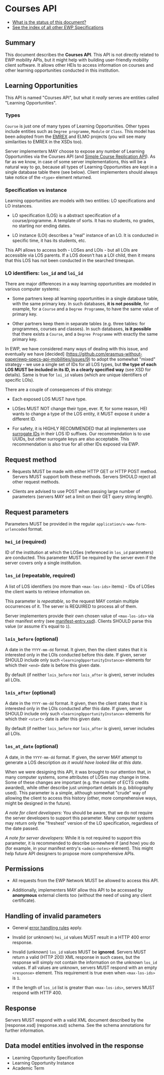 Courses API
===========

* [What is the status of this document?][statuses]
* [See the index of all other EWP Specifications][develhub]


Summary
-------

This document describes the **Courses API**. This API is not directly related
to EWP mobility APIs, but it might help with building user-friendly mobility
client software. It allows other HEIs to access information on courses and
other learning opportunities conducted in this institution.


Learning Opportunities
----------------------

This API is named "Courses API", but what it *really* serves are entities
called "Learning Opportunities".

### Types

`Course` is just one of many types of Learning Opportunities. Other types
include entities such as `Degree programme`, `Module` or `Class`. This model
has been adopted from the [EMREX][emrex] and ELMO projects (you will see many
similarities to EMREX in the XSDs too).

Server implementers MAY choose to expose any number of Learning Opportunities
via the Courses API (and [Simple Course Replication API][replication-api]). As
far as we know, in case of some server implementations, this will be a natural
way to go, because all types of Learning Opportunities are kept in a single
database table there (see below). Client implementers should always take notice
of the `<type>` element returned.


### Specification vs instance

Learning opportunities are models with two entities: LO specifications and LO
instances.

 * LO specification (LOS) is a abstract specification of a course/programme. A
   template of sorts. It has no students, no grades, no starting nor ending
   dates.

 * LO instance (LOI) describes a "real" instance of an LO. It is conducted in
   specific time, it has its students, etc.

This API allows to access both - LOSes and LOIs - but all LOIs are accessible
via LOS parents. If a LOS doesn't has a LOI child, then it means that this LOS
has not been conducted in the searched timespan.


<a name='unique-identifiers'></a>

### LO identifiers: `los_id` and `loi_id`

There are major differences in a way learning opportunities are modeled in
various computer systems:

 * Some partners keep all learning opportunities in a single database table,
   with the same primary key. In such databases, **it is not possible**, for
   example, for a `Course` and a `Degree Programme`, to have the same value of
   primary key.

 * Other partners keep them in separate tables (e.g. three tables: for
   programmes, courses and classes). In such databases, **is it possible** that
   there exists a `Course`, and a `Degree Programme` with exactly the same
   primary key.

In EWP, we have considered many ways of dealing with this issue, and eventually
we have [decided]
(https://github.com/erasmus-without-paper/ewp-specs-api-mobilities/issues/9) to
adopt the somewhat "mixed" strategy - we use a single set of IDs for all LOS
types, but **the type of each LOS MUST be included in its ID, in a clearly
specified way** (see XSD for details). Same is true for `loi_id` values (which
are unique identifiers of specific LOIs).

There are a couple of consequences of this strategy:

 * Each exposed LOS MUST have type.

 * LOSes MUST NOT change their type, ever. If, for some reason, HEI wants to
   change a type of the LOS entity, it MUST expose it under a different ID.

 * For safety, it is HIGHLY RECOMMENDED that all implementers use [surrogate
   IDs](https://en.wikipedia.org/wiki/Surrogate_key) in their LOS ID suffixes.
   Our recommendation is to use UUIDs, but other surrogate keys are also
   acceptable. This recommendation is also true for all other IDs exposed via
   EWP.


Request method
--------------

 * Requests MUST be made with either HTTP GET or HTTP POST method. Servers MUST
   support both these methods. Servers SHOULD reject all other request methods.

 * Clients are advised to use POST when passing large number of parameters
   (servers MAY set a limit on their GET query string length).


Request parameters
------------------

Parameters MUST be provided in the regular `application/x-www-form-urlencoded`
format.


### `hei_id` (required)

ID of the institution at which the LOSes (referenced in `los_id` parameters)
are conducted. This parameter MUST be required by the server even if the server
covers only a single institution.


### `los_id` (repeatable, required)

A list of LOS identifiers (no more than `<max-los-ids>` items) - IDs of LOSes
the client wants to retrieve information on.

This parameter is *repeatable*, so the request MAY contain multiple occurrences
of it. The server is REQUIRED to process all of them.

Server implementers provide their own chosen value of `<max-los-ids>` via
their manifest entry (see [manifest-entry.xsd](manifest-entry.xsd)). Clients
SHOULD parse this value (or assume it's equal to `1`).


### `lois_before` (optional)

A date in the `YYYY-mm-dd` format. It given, then the client states that it is
interested only in the LOIs conducted before this date. If given, server SHOULD
include only such `<learningOpportunityInstance>` elements for which their
`<end>` date is before this given date.

By default (if neither `lois_before` nor `lois_after` is given), server
includes all LOIs.


### `lois_after` (optional)

A date in the `YYYY-mm-dd` format. It given, then the client states that it is
interested only in the LOIs conducted after this date. If given, server SHOULD
include only such `<learningOpportunityInstance>` elements for which their
`<start>` date is after this given date.

By default (if neither `lois_before` nor `lois_after` is given), server
includes all LOIs.


### `los_at_date` (optional)

A date, in the `YYYY-mm-dd` format. If given, the server MAY attempt to
generate a LOS description *as it would have looked like at this date*.

When we were designing this API, it was brought to our attention that, in many
computer systems, some attributes of LOSes may change in time. Some of these
changes are important (e.g. the number of ECTS credits awarded), while other
describe just unimportant details (e.g. bibliography used). This parameter is
a simple, although somewhat "crude" way of allowing the client to access this
history (other, more comprehensive ways, might be designed in the future).

*A note for client developers:* You should be aware, that we do not require the
server developers to support this parameter. Many computer systems may return
only the "freshest" version of the LO specification, regardless of the date
passed.

*A note for server developers:* While it is not required to support this
parameter, it is recommended to describe somewhere if (and how) you do (for
example, in your manifest entry's `<admin-notes>` element). This might help
future API designers to propose more comprehensive APIs.


Permissions
-----------

 * All requests from the EWP Network MUST be allowed to access this API.

 * Additionally, implementers MAY allow this API to be accessed by
   **anonymous** external clients too (without the need of using any client
   certificate).


Handling of invalid parameters
------------------------------

 * General [error handling rules][error-handling] apply.

 * Invalid (or unknown) `hei_id` values MUST result in a HTTP 400 error
   response.

 * Invalid (unknown) `los_id` values MUST be **ignored**. Servers MUST
   return a valid (HTTP 200) XML response in such cases, but the response will
   simply not contain the information on the unknown `los_id` values. If
   all values are unknown, servers MUST respond with an empty `<response>`
   element. This requirement is true even when `<max-los-ids>` is `1`.

 * If the length of `los_id` list is greater than `<max-los-ids>`,
   servers MUST respond with HTTP 400.


Response
--------

Servers MUST respond with a valid XML document described by the [response.xsd]
(response.xsd) schema. See the schema annotations for further information.


Data model entities involved in the response
--------------------------------------------

 * Learning Opportunity Specification
 * Learning Opportunity Instance
 * Academic Term


[develhub]: http://developers.erasmuswithoutpaper.eu/
[statuses]: https://github.com/erasmus-without-paper/ewp-specs-management#statuses
[registry-spec]: https://github.com/erasmus-without-paper/ewp-specs-api-registry
[discovery-api]: https://github.com/erasmus-without-paper/ewp-specs-api-discovery
[echo]: https://github.com/erasmus-without-paper/ewp-specs-api-echo
[error-handling]: https://github.com/erasmus-without-paper/ewp-specs-architecture#error-handling
[institutions-api]: https://github.com/erasmus-without-paper/ewp-specs-api-institutions
[replication-api]: https://github.com/erasmus-without-paper/ewp-specs-api-course-replication
[emrex]: http://emrex.eu/
